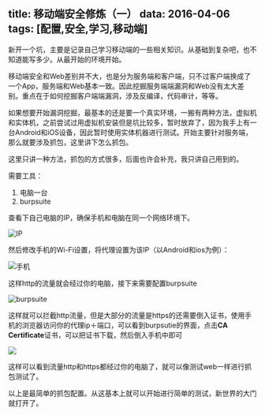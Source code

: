 title: 移动端安全修炼（一）
data: 2016-04-06
tags: [配置,安全,学习,移动端]
----
<!-- more -->
新开一个坑，主要是记录自己学习移动端的一些相关知识。从基础到复杂吧，也不知道能写多少。从最开始的环境开始。

移动端安全和Web差别并不大，也是分为服务端和客户端，只不过客户端换成了一个App，服务端和Web基本一致。因此挖掘服务端端漏洞和Web没有太大差别。重点在于如何挖掘客户端端漏洞，涉及反编译，代码审计，等等。

如果想要开始漏洞挖掘，最基本的还是要一个真实环境，一搬有两种方法，虚拟机和实体机，之前尝试过用虚拟机安装但是坑比较多，暂时放弃了，因为我手上有一台Android和iOS设备，因此暂时使用实体机器进行测试。开始主要针对服务端，那么就要涉及抓包，这里讲下怎么抓包。



这里只讲一种方法，抓包的方式很多，后面也许会补充，我只讲自己用到的。

需要工具：

1. 电脑一台
2. burpsuite

查看下自己电脑的IP，确保手机和电脑在同一个网络环境下。

![IP](http://7sbxd0.com1.z0.glb.clouddn.com/16-4-8/90445255.jpg)

然后修改手机的Wi-Fi设置，将代理设置为该IP（以Android和ios为例）：

![手机](http://7sbxd0.com1.z0.glb.clouddn.com/16-4-8/29694746.jpg)

这样http的流量就会经过你的电脑，接下来需要配置burpsuite

![burpsuite](http://7sbxd0.com1.z0.glb.clouddn.com/16-4-8/93358830.jpg)

这样就可以拦截http流量，但是大部分的流量是https的还需要倒入证书，使用手机的浏览器访问你的代理ip＋端口，可以看到burpsutie的界面，点击**CA Certificate**证书，可以把证书下载，然后倒入手机中即可

![](http://7sbxd0.com1.z0.glb.clouddn.com/16-4-8/8883167.jpg)

这样可以看到流量http和https都经过你的电脑了，就可以像测试web一样进行抓包测试了。

以上是最简单的抓包配置。从这基本上就可以开始进行简单的测试，新世界的大门就打开了。




